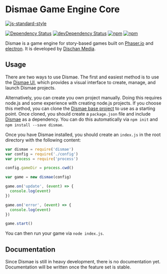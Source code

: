 # Dismae Game Engine Core
[![js-standard-style](https://cdn.rawgit.com/feross/standard/master/badge.svg)](https://github.com/feross/standard)


[![Dependency Status](https://david-dm.org/dischan/dismae.svg)](https://david-dm.org/dischan/dismae)
[![devDependency Status](https://david-dm.org/dischan/dismae/dev-status.svg)](https://david-dm.org/dischan/dismae#info=devDependencies) [![npm](https://img.shields.io/npm/dt/dismae.svg?maxAge=2592000)](https://www.npmjs.com/package/dismae)
[![npm](https://img.shields.io/npm/dm/dismae.svg?maxAge=2592000)](https://www.npmjs.com/package/dismae)

Dismae is a game engine for story-based games built on [Phaser.io](http://phaser.io/) and [electron](http://electron.atom.io/). It is developed by [Dischan Media](https://dischan.co/).

## Usage

There are two ways to use Dismae. The first and easiest method is to use the [Dismae UI](https://github.com/Dischan/dismae-ui/releases/latest), which provides a visual interface to create, manage, and launch Dismae projects.

Alternatively, you can create you own project manually. Doing this requires node.js and some experience with creating node.js projects. If you choose this method, you can clone the [Dismae base project](https://github.com/Dischan/dismae-base) to use as a starting point. Once cloned, you should create a `package.json` file and include [Dismae](https://www.npmjs.com/package/dismae) as a dependency. You can do this automatically via `npm init` and `npm install --save dismae`.

Once you have Dismae installed, you should create an `index.js` in the root directory with the following content:

```javascript
var dismae = require('dismae')
var config = require('./config')
var process = require('process')

config.gameDir = process.cwd()

var game = new dismae(config)

game.on('update', (event) => {
  console.log(event)
})

game.on('error', (event) => {
  console.log(event)
})

game.start()
```

You can then run your game via `node index.js`.

## Documentation

Since Dismae is still in heavy development, there is no documentation yet. Documentation will be written once the feature set is stable.

